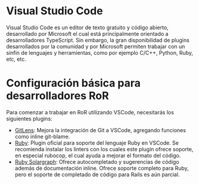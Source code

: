 # Visual Studio Code

Visual Studio Code es un editor de texto gratuito y código abierto, desarrollado por Microsoft el cual está principalmente orientado a desarrolladores TypeScript. Sin embargo, la gran disponibilidad de plugins desarrollados por la comunidad y por Microsoft permiten trabajar con un sinfin de lenguajes y herramientas, como por ejemplo C/C++, Python, Ruby, etc, etc.

# Configuración básica para desarrolladores RoR
Para comenzar a trabajar en RoR utilizando VSCode, necesitarás los siguientes plugins:

* [GitLens](https://marketplace.visualstudio.com/items?itemName=eamodio.gitlens): Mejora la integración de Git a VSCode, agregando funciones como inline git-blame.
* [Ruby](https://marketplace.visualstudio.com/items?itemName=rebornix.Ruby): Plugin oficial para soporte del lenguaje Ruby en VSCode. Se recomienda instalar los linters con los cuales este plugin ofrece soporte, en especial rubocop, el cual ayuda a mejorar el formato del código.
* [Ruby Solargraph](https://marketplace.visualstudio.com/items?itemName=castwide.solargraph): Ofrece autocompletado y sugerencias de código además de documentación inline. Ofrece soporte completo para Ruby, pero el soporte de completado de código para Rails es aún parcial.

